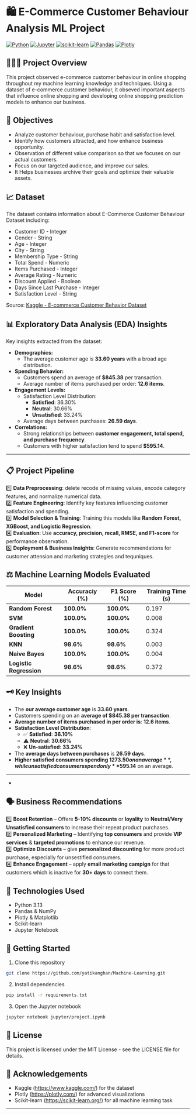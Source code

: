 # 🛍️ E-Commerce Customer Behaviour Analysis ML Project

[![Python](https://img.shields.io/badge/Python-3.13-blue.svg)](https://www.python.org/)
[![Jupyter](https://img.shields.io/badge/Jupyter-Notebook-orange.svg)](https://jupyter.org/)
[![scikit-learn](https://img.shields.io/badge/scikit--learn-1.4-green.svg)](https://scikit-learn.org/)
[![Pandas](https://img.shields.io/badge/Pandas-2.2-yellow.svg)](https://pandas.pydata.org/)
[![Plotly](https://img.shields.io/badge/Plotly-5.18-purple.svg)](https://plotly.com/)
##
## 👨🏻‍💻 Project Overview

 This project observed e-commerce customer behaviour in online shopping throughout my machine learning knowledge and techniques. Using a dataset of e-commerce customer behaviour, it obseved important aspects that influence online shopping and developing online shopping prediction models to enhance our business.
##

## 📌 Objectives

- Analyze customer behaviour, purchase habit and satisfaction level.
- Identify how customers attracted, and how enhance business opportunity.
- Observation of different value comparison so that we focuses on our actual customers.
- Focus on our targeted audience, and improve our sales.
- It Helps businesses archive their goals and optimize their valuable assets.
##
## 📈 Dataset

The dataset contains information about E-Commerce Customer Behaviour Dataset including:

- Customer ID - Integer
- Gender - String
- Age - Integer
- City - String
- Membership Type - String
- Total Spend - Numeric
- Items Purchased - Integer
- Average Rating - Numeric
- Discount Applied - Boolean
- Days Since Last Purchase - Integer
- Satisfaction Level - String

Source: [Kaggle - E-commerce Customer Behavior Dataset](https://www.kaggle.com/datasets/uom190346a/e-commerce-customer-behavior-dataset)

##

## 📊 Exploratory Data Analysis (EDA) Insights  
Key insights extracted from the dataset:

- **Demographics:**
  - The average customer age is **33.60 years** with a broad age distribution.
- **Spending Behavior:**
  - Customers spend an average of **$845.38** per transaction.
  - Average number of items purchased per order: **12.6 items**.
- **Engagement Levels:**
  - Satisfaction Level Distribution:
    - **Satisfied**: 36.30%
    - **Neutral**: 30.66%
    - **Unsatisfied**: 33.24%
  - Average days between purchases: **26.59 days**.
- **Correlations:**
  - Strong relationships between **customer engagement, total spend, and purchase frequency**.
  - Customers with higher satisfaction tend to spend **$595.14**.

---
##
## 📋 Project Pipeline  
1️⃣ **Data Preprocessing**: delete recode of missing values, encode category features, and normalize numerical data.  
2️⃣ **Feature Engineering**: Identify key features influencing customer satisfaction and spending.  
3️⃣ **Model Selection & Training**: Training this models like **Random Forest, XGBoost, and Logistic Regression**.  
4️⃣ **Evaluation**: Use **accuracy, precision, recall, RMSE, and F1-score** for performance observation.  
5️⃣ **Deployment & Business Insights**: Generate recommendations for customer attension and marketing strategies and tequniques.  

##

## ⚖️ Machine Learning Models Evaluated


| Model                 | Accuraciy (%) | F1 Score (%) | Training Time (s) |
|----------------------|-------------|-------------|----------------|
| **Random Forest**    | **100.0%**   | **100.0%**   | 0.197          |
| **SVM**             | **100.0%**   | **100.0%**   | 0.008          |
| **Gradient Boosting** | **100.0%**   | **100.0%**   | 0.324          |
| **KNN**              | **98.6%**    | **98.6%**    | 0.003          |
| **Naive Bayes**      | **100.0%**   | **100.0%**   | 0.004          |
| **Logistic Regression** | **98.6%** | **98.6%** | 0.372          |

##

## 🗝️ Key Insights  
- The **our average customer age** is **33.60 years**.  
- Customers spending on an **average of $845.38 per transaction**.  
- **Average number of items purchased in per order is**: **12.6 items**.  
- **Satisfaction Level Distribution**:  
  - ✅ **Satisfied**: **36.10%**  
  - ⚠️ **Neutral**: **30.66%**  
  - ❌ **Un-satisfied**: **33.24%**  
- The **average days between purchases** is **26.59 days**.  
- **Higher satisfied consumers spending $1273.50 on an average**, while unsatisfied consumers spend only **$595.14** on an average.  

---
- 
##

## 🗣 Business Recommendations  

1️⃣ **Boost Retention** – Offere **5-10% discounts** or **loyality** to **Neutral/Very Unsatisfied consumers** to increase their repeat product purchases.  
2️⃣ **Personalized Marketing** – Identifying **top consumers** and provide **VIP services** & **targeted promotions** to enhance our revenue.  
3️⃣ **Optimize Discounts** – give **personalized discounting** for more product purchase, especially for unsestified consumers.  
4️⃣ **Enhance Engagement** – apply **email marketing campign** for that customers which is inactive for **30+ days** to connect them.  
##

## 🤖 Technologies Used

- Python 3.13
- Pandas & NumPy
- Plotly & Matplotlib
- Scikit-learn
- Jupyter Notebook
##
## 🚀 Getting Started

1. Clone this repository
```bash
git clone https://github.com/yatikanghan/Machine-Learning.git
```

2. Install dependencies
```bash
pip install -r requirements.txt
```

3. Open the Jupyter notebook
```bash
jupyter notebook jupyter/project.ipynb
```
##
## 📝 License

This project is licensed under the MIT License - see the LICENSE file for details.
##
## 🙏 Acknowledgements

- Kaggle (https://www.kaggle.com/) for the dataset
- Plotly (https://plotly.com/) for advanced visualizations
- Scikit-learn (https://scikit-learn.org/) for all machine learning task

---
